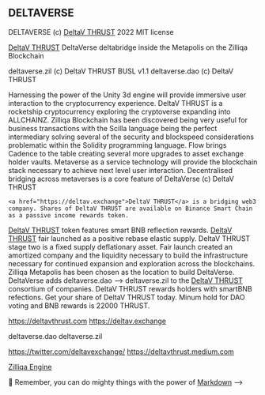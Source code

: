 ## DELTAVERSE

DELTAVERSE (c) <a href="https://deltav.exchange">DeltaV THRUST</a> 2022 MIT license

<a href="https://deltav.exchange">DeltaV THRUST</a> DeltaVerse deltabridge inside the Metapolis on the Zilliqa Blockchain

  deltaverse.zil (c) DeltaV THRUST BUSL v1.1
  deltaverse.dao (c) DeltaV THRUST
  
  Harnessing the power of the Unity 3d engine will provide immersive user interaction to the cryptocurrency experience. DeltaV THRUST is a rocketship cryptocurrency exploring the cryptoverse expanding into ALLCHAINZ. Zilliqa Blockchain has been discovered being very useful for business transactions with the Scilla language being the perfect intermediary solving several of the security and blockspeed considerations problematic within the Solidity programming language. Flow brings Cadence to the table creating several more upgrades to asset exchange holder vaults. Metaverse as a service technology will provide the blockchain stack necessary to achieve next level user interaction. Decentralised bridging across metaverses is a core feature of DeltaVerse (c) DeltaV THRUST 
  
    <a href="https://deltav.exchange">DeltaV THRUST</a> is a bridging web3 company. Shares of DeltaV THRUST are available on Binance Smart Chain as a passive income rewards token. 
  <a href="https://deltav.exchange">DeltaV THRUST</a> token features smart BNB reflection rewards. <a href="https://deltav.exchange">DeltaV THRUST</a> fair launched as a positive rebase elastic supply. DeltaV THRUST stage two is a fixed supply deflationary asset. Fair launch created an amortized company and the liquidity necessary to build the infrastructure necessary for continued expansion and exploration across the blockchains. Zilliqa Metapolis has been chosen as the location to build DeltaVerse. DeltaVerse adds deltaverse.dao --> deltaverse.zil to the <a href="https://deltav.exchange">DeltaV THRUST</a> consortium of companies. DeltaV THRUST rewards holders with smartBNB refections. Get your share of DeltaV THRUST today. Minum hold for DAO voting and BNB rewards is 22000 THRUST.
  
  https://deltavthrust.com
  https://deltav.exchange
  
  deltaverse.dao
  deltaverse.zil
  
  https://twitter.com/deltavexchange/
  https://deltavthrust.medium.com
  
  [Zilliqa Engine](https://opensea.io/assets/matic/0x2953399124f0cbb46d2cbacd8a89cf0599974963/85209442842702955028286586320243537389855118869793358185487603685268501137055)


🧙 Remember, you can do mighty things with the power of [Markdown](https://docs.github.com/github/writing-on-github/getting-started-with-writing-and-formatting-on-github/basic-writing-and-formatting-syntax)
-->
